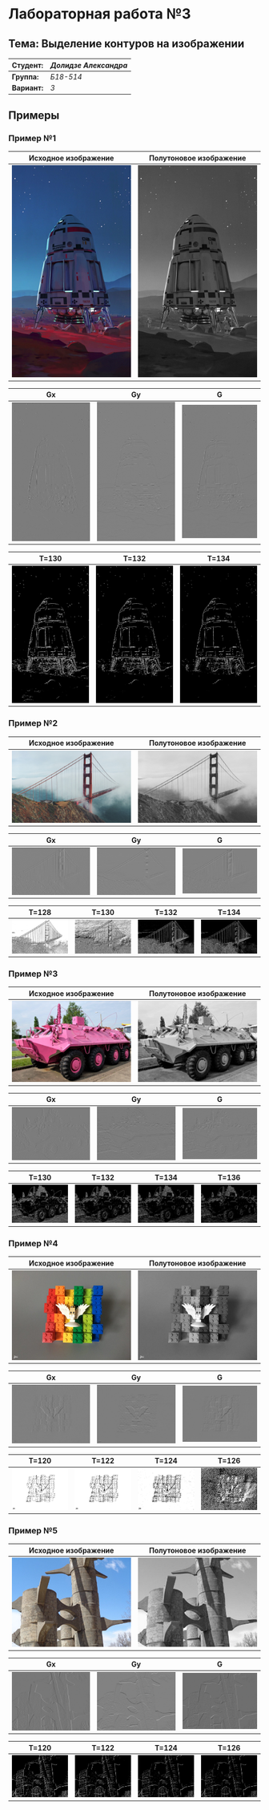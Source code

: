 # Лабораторная работа №3

## Тема: Выделение контуров на изображении

|**Студент:**|*Долидзе Александра*|
|------------|--------------|
|**Группа:** |*Б18-514*     |
|**Вариант:**|*3*           |

## Примеры

### Пример №1

|**Исходное изображение**|**Полутоновое изображение**|
|------------------------|---------------------------|
|![](../original/rocket.jpg)|![](res/rocket/semitone_rocket.jpg)|

|**Gx**|**Gy**|**G**|
|------|------|-----|
|![](res/rocket/resx_rocket.jpg)|![](res/rocket/resy_rocket.jpg)|![](res/rocket/res_rocket.jpg)|

|**T=130**|**T=132**|**T=134**|
|---------|---------|---------|
|![](res/rocket/bin_t130_rocket.jpg)|![](res/rocket/bin_t132_rocket.jpg)|![](res/rocket/bin_t134_rocket.jpg)|

### Пример №2

|**Исходное изображение**|**Полутоновое изображение**|
|------------------------|---------------------------|
|![](../original/bridge.png)|![](res/bridge/semitone_bridge.png)|

|**Gx**|**Gy**|**G**|
|------|------|-----|
|![](res/bridge/resx_bridge.png)|![](res/bridge/resy_bridge.png)|![](res/bridge/res_bridge.png)|

|**T=128**|**T=130**|**T=132**|**T=134**|
|---------|---------|---------|---------|
|![](res/bridge/bin_t128_bridge.png)|![](res/bridge/bin_t130_bridge.png)|![](res/bridge/bin_t132_bridge.png)|![](res/bridge/bin_t134_bridge.png)|

### Пример №3

|**Исходное изображение**|**Полутоновое изображение**|
|------------------------|---------------------------|
|![](../original/btr.jpg)|![](res/btr/semitone_btr.jpg)|

|**Gx**|**Gy**|**G**|
|------|------|-----|
|![](res/btr/resx_btr.jpg)|![](res/btr/resy_btr.jpg)|![](res/btr/res_btr.jpg)|

|**T=130**|**T=132**|**T=134**|**T=136**|
|---------|---------|---------|---------|
|![](res/btr/bin_t130_btr.jpg)|![](res/btr/bin_t132_btr.jpg)|![](res/btr/bin_t134_btr.jpg)|![](res/btr/bin_t136_btr.jpg)|

### Пример №4

|**Исходное изображение**|**Полутоновое изображение**|
|------------------------|---------------------------|
|![](../original/lego.jpg)|![](res/lego/semitone_lego.jpg)|

|**Gx**|**Gy**|**G**|
|------|------|-----|
|![](res/lego/resx_lego.jpg)|![](res/lego/resy_lego.jpg)|![](res/lego/res_lego.jpg)|

|**T=120**|**T=122**|**T=124**|**T=126**|
|---------|---------|---------|---------|
|![](res/lego/bin_t120_lego.jpg)|![](res/lego/bin_t122_lego.jpg)|![](res/lego/bin_t124_lego.jpg)|![](res/lego/bin_t126_lego.jpg)|

### Пример №5

|**Исходное изображение**|**Полутоновое изображение**|
|------------------------|---------------------------|
|![](../original/castel.jpg)|![](res/castel/semitone_castel.jpg)|

|**Gx**|**Gy**|**G**|
|------|------|-----|
|![](res/castel/resx_castel.jpg)|![](res/castel/resy_castel.jpg)|![](res/castel/res_castel.jpg)|

|**T=120**|**T=122**|**T=124**|**T=126**|
|---------|---------|---------|---------|
|![](res/castel/bin_t120_castel.jpg)|![](res/castel/bin_t122_castel.jpg)|![](res/castel/bin_t124_castel.jpg)|![](res/castel/bin_t126_castel.jpg)|